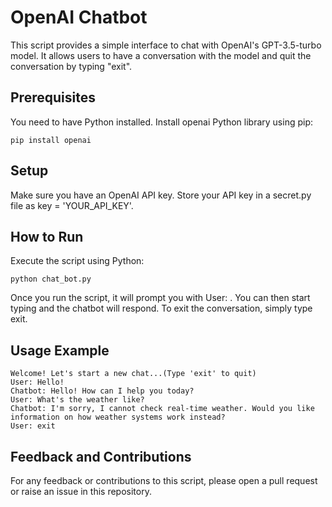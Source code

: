 # OpenAI Chatbot

This script provides a simple interface to chat with OpenAI's GPT-3.5-turbo model. It allows users to have a conversation with the model and quit the conversation by typing "exit".

## Prerequisites

You need to have Python installed.
Install openai Python library using pip:

```
pip install openai
```

## Setup

Make sure you have an OpenAI API key.
Store your API key in a secret.py file as key = 'YOUR_API_KEY'.

## How to Run

Execute the script using Python:

```
python chat_bot.py
```

Once you run the script, it will prompt you with User: . You can then start typing and the chatbot will respond. To exit the conversation, simply type exit.

## Usage Example

```
Welcome! Let's start a new chat...(Type 'exit' to quit)
User: Hello!
Chatbot: Hello! How can I help you today?
User: What's the weather like?
Chatbot: I'm sorry, I cannot check real-time weather. Would you like information on how weather systems work instead?
User: exit
```

## Feedback and Contributions

For any feedback or contributions to this script, please open a pull request or raise an issue in this repository.


